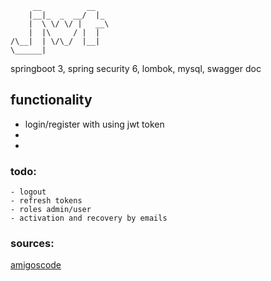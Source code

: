 
~~~
     __          __   
    |__|_  _  __/  |_ 
    |  \ \/ \/ |   __\
    |  |\     / |  |  
/\__|  | \/\_/  |__|  
\______|
~~~

springboot 3, spring security 6, 
lombok, mysql, swagger doc

## functionality

- login/register with using jwt token
- 
- 

### todo:
~~~
- logout
- refresh tokens
- roles admin/user
- activation and recovery by emails 
~~~

### sources:
[amigoscode](https://www.youtube.com/watch?v=KxqlJblhzfI)
